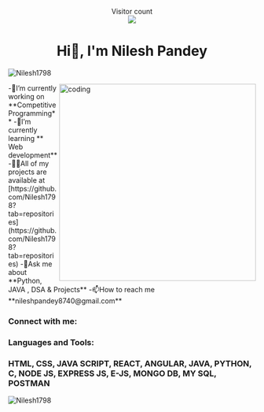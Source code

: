 <p align="center">
Visitor count<br>
<img src="https://profile-counter.glitch.me/Nilesh1798/count.svg" />
</p>
<h1 align="center">Hi👋, I'm Nilesh Pandey</h1>
<p align="left"> <img
src="https://komarev.com/ghpvc/?username=Nilesh1798&label=Profile%20views&color=0
e75b6&style=flat" alt="Nilesh1798" /> </p>
<img align="right" alt="coding" width ="400"
src="https://user-images.githubusercontent.com/46869388/89207039-b899e600-d5d7-11ea-90d
0-c894383d35b4.gif">
-🔭I’m currently working on **Competitive Programming**
-🌱I’m currently learning ** Web development**
-👨‍💻All of my projects are available at
[https://github.com/Nilesh1798?tab=repositories](https://github.com/Nilesh1798?tab=repositories)
-💬Ask me about **Python, JAVA , DSA & Projects**
-📫How to reach me **nileshpandey8740@gmail.com**
<h3 align="left">Connect with me:</h3>
<p align="left">

<a href="https://www.linkedin.com/in/nilesh-pandey-58b487252/" target="blank"></a>


<a href="https://www.hackerrank.com/profile/nileshpandey8740" target="blank"></a>
<a href="https://leetcode.com/u/nilesh_pandey/" target="blank"></a>
</p>
<h3 align="left">Languages and Tools:</h3>
<h3>HTML, CSS, JAVA SCRIPT, REACT, ANGULAR, JAVA, PYTHON, C, NODE JS, EXPRESS JS, E-JS, MONGO DB, MY SQL, POSTMAN</h3>


<p><img align="center"
src="https://github-readme-streak-stats.herokuapp.com/?user=Nilesh1798y&"
alt="Nilesh1798" /></p>
